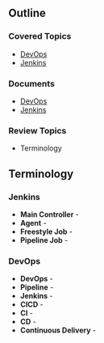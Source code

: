 ## Outline
### Covered Topics
- [DevOps](https://github.com/EricTrainingRev/241209-JWA/blob/fe8940dad3b6c366269a915444d6426bd8b75a59/Week%207/DevOps.md#devops)
- [Jenkins](https://github.com/EricTrainingRev/241209-JWA/blob/fe8940dad3b6c366269a915444d6426bd8b75a59/Week%207/Jenkins.md#jenkins)
### Documents
- [DevOps](https://github.com/EricTrainingRev/241209-JWA/blob/fe8940dad3b6c366269a915444d6426bd8b75a59/Week%207/DevOps.md#devops)
- [Jenkins](https://github.com/EricTrainingRev/241209-JWA/blob/fe8940dad3b6c366269a915444d6426bd8b75a59/Week%207/Jenkins.md#jenkins)
### Review Topics
- Terminology


## Terminology
### Jenkins
- **Main Controller** - 
- **Agent** - 
- **Freestyle Job** - 
- **Pipeline Job** - 
### DevOps
- **DevOps** - 
- **Pipeline** - 
- **Jenkins** - 
- **CICD** - 
- **CI** - 
- **CD** - 
- **Continuous Delivery** - 